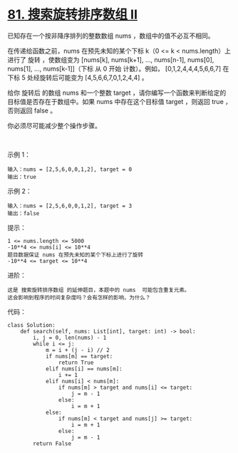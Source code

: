 # [81. 搜索旋转排序数组 II](https://leetcode-cn.com/problems/search-in-rotated-sorted-array-ii/)

已知存在一个按非降序排列的整数数组 nums ，数组中的值不必互不相同。

在传递给函数之前，nums 在预先未知的某个下标 k（0 <= k < nums.length）上进行了 旋转 ，使数组变为 [nums[k], nums[k+1], ..., nums[n-1], nums[0], nums[1], ..., nums[k-1]]（下标 从 0 开始 计数）。例如， [0,1,2,4,4,4,5,6,6,7] 在下标 5 处经旋转后可能变为 [4,5,6,6,7,0,1,2,4,4] 。

给你 旋转后 的数组 nums 和一个整数 target ，请你编写一个函数来判断给定的目标值是否存在于数组中。如果 nums 中存在这个目标值 target ，则返回 true ，否则返回 false 。

你必须尽可能减少整个操作步骤。

 

示例 1：
```
输入：nums = [2,5,6,0,0,1,2], target = 0
输出：true
```
示例 2：
```
输入：nums = [2,5,6,0,0,1,2], target = 3
输出：false
```

提示：
```
1 <= nums.length <= 5000
-10**4 <= nums[i] <= 10**4
题目数据保证 nums 在预先未知的某个下标上进行了旋转
-10**4 <= target <= 10**4
```

进阶：
```
这是 搜索旋转排序数组 的延伸题目，本题中的 nums  可能包含重复元素。
这会影响到程序的时间复杂度吗？会有怎样的影响，为什么？
```

代码：
```python3
class Solution:
    def search(self, nums: List[int], target: int) -> bool:
        i, j = 0, len(nums) - 1
        while i <= j:
            m = i + (j - i) // 2
            if nums[m] == target:
                return True
            elif nums[i] == nums[m]:
                i += 1
            elif nums[i] < nums[m]:
                if nums[m] > target and nums[i] <= target:
                    j = m - 1
                else:
                    i = m + 1
            else:
                if nums[m] < target and nums[j] >= target:
                    i = m + 1
                else:
                    j = m - 1
        return False
```